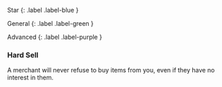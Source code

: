 
Star
{: .label .label-blue }

General
{: .label .label-green }

Advanced
{: .label .label-purple }
### Hard Sell

A merchant will never refuse to buy items from you, even if they have no interest in them.